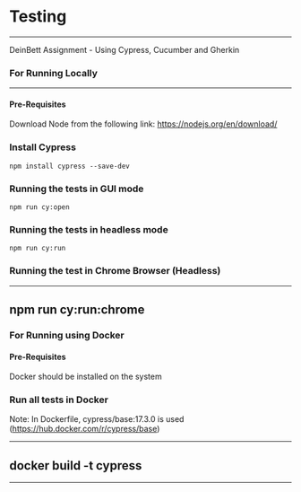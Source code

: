 # Testing  
---
DeinBett Assignment - Using Cypress, Cucumber and Gherkin

### For Running Locally
---
#### Pre-Requisites
Download Node from the following link: https://nodejs.org/en/download/


### Install Cypress

```
npm install cypress --save-dev
```

### Running the tests in GUI mode
```
npm run cy:open
```

### Running the tests in headless mode
```
npm run cy:run
```

### Running the test in Chrome Browser (Headless)
---
npm run cy:run:chrome
---

### For Running using Docker

#### Pre-Requisites

Docker should be installed on the system


### Run all tests in Docker

Note: In Dockerfile,  cypress/base:17.3.0 is used (https://hub.docker.com/r/cypress/base)

---
docker build -t cypress
---

---
